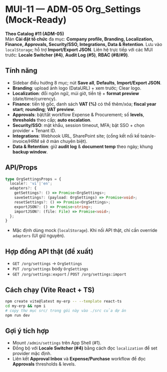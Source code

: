 # MUI-11 — ADM-05 Org_Settings (Mock‑Ready)

**Theo Catalog #11 (ADM-05)**  
Màn **Cài đặt tổ chức** đa mục: **Company profile, Branding, Localization, Finance, Approvals, Security/SSO, Integrations, Data & Retention**. Lưu vào `localStorage`; hỗ trợ **Import/Export JSON**.
Liên hệ trực tiếp với các MUI trước: **Locale Switcher (#4)**, **Audit Log (#5)**, **RBAC (#8/#9)**.

## Tính năng
- Sidebar điều hướng 8 mục; nút **Save all**, **Defaults**, **Import/Export JSON**.
- **Branding**: upload ảnh logo (DataURL) + xem trước; Clear logo.
- **Localization**: đổi ngôn ngữ, múi giờ, tiền tệ + **format preview** (date/time/currency). 
- **Finance**: tiền tệ gốc, danh sách **VAT (%)** có thể thêm/xóa; **fiscal year start**; **rounding**; **VAT preview**.
- **Approvals**: bật/tắt workflow Expense & Procurement; số **levels**, **thresholds** theo cấp; **auto escalation**.
- **Security/SSO**: mật khẩu, session timeout, MFA; bật SSO + chọn provider + Tenant ID.
- **Integrations**: Webhook URL, SharePoint site; (cổng kết nối kế toán/e-invoice/HRM sẽ ở màn chuyên biệt).
- **Data & Retention**: giữ **audit log** & **document temp** theo ngày; khung **backup window**.

## API/Props
```ts
type OrgSettingsProps = {
  locale?: 'vi'|'en';
  adapters?: {
    getSettings?: () => Promise<OrgSettings>;
    saveSettings?: (payload: OrgSettings) => Promise<void>;
    resetSettings?: () => Promise<OrgSettings>;
    exportJSON?: () => Promise<string>;
    importJSON?: (file: File) => Promise<void>;
  };
}
```
- Mặc định dùng mock (`localStorage`). Khi nối API thật, chỉ cần override `adapters` (UI giữ nguyên).

## Hợp đồng API thật (đề xuất)
- `GET /org/settings` → `OrgSettings`
- `PUT /org/settings` body `OrgSettings`
- `GET /org/settings:export` / `POST /org/settings:import`

## Cách chạy (Vite React + TS)
```bash
npm create vite@latest my-erp -- --template react-ts
cd my-erp && npm i
# copy thư mục src/ trong gói này vào ./src của dự án
npm run dev
```

## Gợi ý tích hợp
- Mount `/admin/settings` trên App Shell (#1).  
- Đồng bộ với **Locale Switcher (#4)** bằng cách đọc `localization` để set provider mặc định.  
- Liên kết **Approval Inbox** và **Expense/Purchase** workflow để đọc **Approvals** thresholds & levels.

